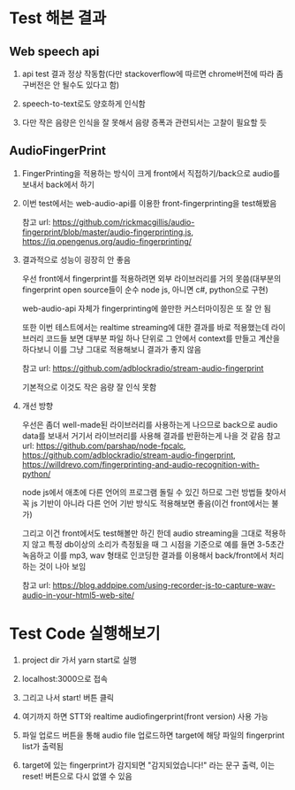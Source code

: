 # Test 해본 결과

## Web speech api

 1. api test 결과 정상 작동함(다만 stackoverflow에 따르면 chrome버전에 따라 좀 구버전은 안 될수도 있다고 함)
 
 2. speech-to-text로도 양호하게 인식함
 
 3. 다만 작은 음량은 인식을 잘 못해서 음량 증폭과 관련되서는 고찰이 필요할 듯
 
## AudioFingerPrint

  1. FingerPrinting을 적용하는 방식이 크게 front에서 직접하기/back으로 audio를 보내서 back에서 하기
  
  2. 이번 test에서는 web-audio-api를 이용한 front-fingerprinting을 test해봤음
     
     참고 url: https://github.com/rickmacgillis/audio-fingerprint/blob/master/audio-fingerprinting.js, https://iq.opengenus.org/audio-fingerprinting/
  
  3. 결과적으로 성능이 굉장히 안 좋음
    
     우선 front에서 fingerprint를 적용하려면 외부 라이브러리를 거의 못씀(대부분의 fingerprint open source들이 순수 node js, 아니면 c#, python으로 구현)
     
     web-audio-api 자체가 fingerprinting에 쓸만한 커스터마이징은 또 잘 안 됨    
     
     또한 이번 테스트에서는 realtime streaming에 대한 결과를 바로 적용했는데 라이브러리 코드들 보면 대부분 파일 하나 단위로 그 안에서 context를 만들고 계산을 하다보니
     이를 그냥 그대로 적용해보니 결과가 좋지 않음
     
     참고 url: https://github.com/adblockradio/stream-audio-fingerprint   
     
     기본적으로 이것도 작은 음량 잘 인식 못함
  
  4. 개선 방향
     
     우선은 좀더 well-made된 라이브러리를 사용하는게 나으므로 back으로 audio data를 보내서 거기서 라이브러리를 사용해 결과를 반환하는게 나을 것 같음
     참고 url: https://github.com/parshap/node-fpcalc, https://github.com/adblockradio/stream-audio-fingerprint, 
               https://willdrevo.com/fingerprinting-and-audio-recognition-with-python/
     
     node js에서 애초에 다른 언어의 프로그램 돌릴 수 있긴 하므로 그런 방법들 찾아서 꼭 js 기반이 아니라 다른 언어 기반 방식도 적용해보면 좋음(이건 front에서는 불가)
     
     그리고 이건 front에서도 test해볼만 하긴 한데 audio streaming을 그대로 적용하지 않고 특정 db이상의 소리가 측정됬을 때 그 시점을 기준으로 예를 들면 3-5초간 녹음하고 이를
     mp3, wav 형태로 인코딩한 결과를 이용해서 back/front에서 처리하는 것이 나아 보임
     
     참고 url: https://blog.addpipe.com/using-recorder-js-to-capture-wav-audio-in-your-html5-web-site/
     
# Test Code 실행해보기

  1. project dir 가서 yarn start로 실행
  
  2. localhost:3000으로 접속
  
  3. 그리고 나서 start! 버튼 클릭
  
  4. 여기까지 하면 STT와 realtime audiofingerprint(front version) 사용 가능
  
  5. 파일 업로드 버튼을 통해 audio file 업로드하면 target에 해당 파일의 fingerprint list가 출력됨
  
  6. target에 있는 fingerprint가 감지되면 "감지되었습니다!" 라는 문구 출력, 이는 reset! 버튼으로 다시 없앨 수 있음


